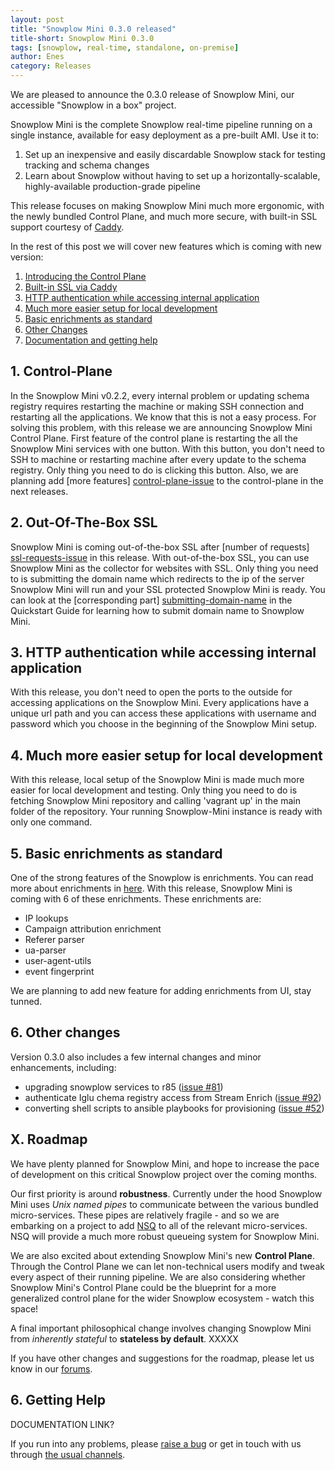 ```yaml
---
layout: post
title: "Snowplow Mini 0.3.0 released"
title-short: Snowplow Mini 0.3.0
tags: [snowplow, real-time, standalone, on-premise]
author: Enes
category: Releases
---
```


We are pleased to announce the 0.3.0 release of Snowplow Mini, our accessible "Snowplow in a box" project.

Snowplow Mini is the complete Snowplow real-time pipeline running on a single instance, available for easy deployment as a pre-built AMI. Use it to:

1. Set up an inexpensive and easily discardable Snowplow stack for testing tracking and schema changes
2. Learn about Snowplow without having to set up a horizontally-scalable, highly-available production-grade pipeline

This release focuses on making Snowplow Mini much more ergonomic, with the newly bundled Control Plane, and much more secure, with built-in SSL support courtesy of [Caddy][caddy].

In the rest of this post we will cover new features which is coming with new version:

1. [Introducing the Control Plane](/blog/2017/07/25/snowplow-mini-0.3.0-released#control-plane)
2. [Built-in SSL via Caddy](/blog/2017/07/25/snowplow-mini-0.3.0-released#out-of-the-box-ssl)
3. [HTTP authentication while accessing internal application](/blog/2017/07/25/snowplow-mini-0.3.0-released#http-auth)
4. [Much more easier setup for local development](/blog/2017/07/25/snowplow-mini-0.3.0-released#easier-setup)
5. [Basic enrichments as standard](/blog/2017/07/25/snowplow-mini-0.3.0-released#basic-enrichments)
6. [Other Changes](/blog/2017/07/25/snowplow-mini-0.3.0-released#other-changes)
7. [Documentation and getting help](/blog/2017/07/25/snowplow-mini-0.3.0-released#getting-help)


<!--more-->

<h2 id="control-plane">1. Control-Plane</h2>

In the Snowplow Mini v0.2.2,  every internal problem or updating schema registry requires restarting the machine or making SSH connection and restarting all the applications. We know that this is not a easy process. For solving this problem, with this release we are announcing Snowplow Mini Control Plane. First feature of the control plane is restarting the all the Snowplow Mini services with one button. With this button, you don't need to SSH to machine or restarting machine after every update to the schema registry. Only thing you need to do is clicking this button. 
Also, we are planning add [more features] [control-plane-issue] to the control-plane in the next releases.


<h2 id="out-of-the-box-ssl">2. Out-Of-The-Box SSL</h2>

Snowplow Mini is coming out-of-the-box SSL after [number of requests] [ssl-requests-issue] in this release. With out-of-the-box SSL, you can use Snowplow Mini as the collector for websites with SSL. Only thing you need to is submitting the domain name which redirects to the ip of the server Snowplow Mini will run and your SSL protected Snowplow Mini is ready. You can look at the [corresponding part] [submitting-domain-name] in the Quickstart Guide for learning how to submit domain name to Snowplow Mini.


<h2 id="http-auth">3. HTTP authentication while accessing internal application</h2>

With this release, you don't need to open the ports to the outside for accessing applications on the Snowplow Mini. Every applications have a unique url path and you can access these applications with username and password which you choose in the beginning of the Snowplow Mini setup.


<h2 id="easier-setup">4. Much more easier setup for local development</h2>

With this release, local setup of the Snowplow Mini is made much more easier for local development and testing. Only thing you need to do is fetching Snowplow Mini repository and calling 'vagrant up' in the main folder of the repository. Your running Snowplow-Mini instance is ready with only one command.


<h2 id="basic-enrichments">5. Basic enrichments as standard</h2>

One of the strong features of the Snowplow is enrichments. You can read more about enrichments in [here][enrichments-info]. With this release, Snowplow Mini is coming with 6 of these enrichments. These enrichments are: 

* IP lookups
* Campaign attribution enrichment
* Referer parser
* ua-parser
* user-agent-utils
* event fingerprint

We are planning to add new feature for adding enrichments from UI, stay tunned.

<h2 id="other-changes">6. Other changes</h2>

Version 0.3.0 also includes a few internal changes and minor enhancements, including:

* upgrading snowplow services to r85 ([issue #81][81])
* authenticate Iglu chema registry access from Stream Enrich ([issue #92][92])
* converting shell scripts to ansible playbooks for provisioning ([issue #52][52])

<h2 id="roadmap">X. Roadmap</h2>

We have plenty planned for Snowplow Mini, and hope to increase the pace of development on this critical Snowplow project over the coming months.

Our first priority is around **robustness**. Currently under the hood Snowplow Mini uses *Unix named pipes* to communicate between the various bundled micro-services. These pipes are relatively fragile - and so we are embarking on a project to add [NSQ][nsq] to all of the relevant micro-services. NSQ will provide a much more robust queueing system for Snowplow Mini.

We are also excited about extending Snowplow Mini's new **Control Plane**. Through the Control Plane we can let non-technical users modify and tweak every aspect of their running pipeline. We are also considering whether Snowplow Mini's Control Plane could be the blueprint for a more generalized control plane for the wider Snowplow ecosystem - watch this space!

A final important philosophical change involves changing Snowplow Mini from *inherently stateful* to **stateless by default**. XXXXX 

If you have other changes and suggestions for the roadmap, please let us know in our [forums][discourse].

<h2 id="getting-help">6. Getting Help</h2>

DOCUMENTATION LINK?

If you run into any problems, please [raise a bug][issues] or get in touch with us through [the usual channels][talk-to-us].



[control-plane-issue]: https://github.com/snowplow/snowplow-mini/issues/56
[ssl-requests-issue]: https://github.com/snowplow/snowplow-mini/issues/48
[submitting-domain-name]: https://github.com/snowplow/snowplow-mini/wiki/Quickstart-guide#223-configure-instance
[enrichments-info]: https://github.com/snowplow/snowplow/wiki/Configurable-enrichments
[81]: https://github.com/snowplow/snowplow-mini/issues/81
[92]: https://github.com/snowplow/snowplow-mini/issues/92
[52]: https://github.com/snowplow/snowplow-mini/issues/52

[caddy]: xxx
[nsq]: http://nsq.io/

[issues]: https://github.com/snowplow/snowplow-mini/issues/new
[talk-to-us]: https://github.com/snowplow/snowplow/wiki/Talk-to-us
[discourse]: http://discourse.snowplowanalytics.com
